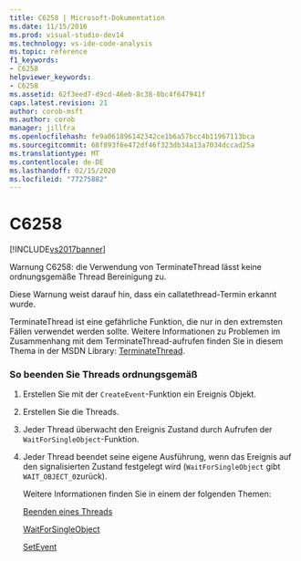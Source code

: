 ```yaml
---
title: C6258 | Microsoft-Dokumentation
ms.date: 11/15/2016
ms.prod: visual-studio-dev14
ms.technology: vs-ide-code-analysis
ms.topic: reference
f1_keywords:
- C6258
helpviewer_keywords:
- C6258
ms.assetid: 62f3eed7-d9cd-46eb-8c38-0bc4f647941f
caps.latest.revision: 21
author: corob-msft
ms.author: corob
manager: jillfra
ms.openlocfilehash: fe9a061896142342ce1b6a57bcc4b11967113bca
ms.sourcegitcommit: 68f893f6e472df46f323db34a13a7034dccad25a
ms.translationtype: MT
ms.contentlocale: de-DE
ms.lasthandoff: 02/15/2020
ms.locfileid: "77275882"
---
```

# <a name="c6258"></a>C6258
[!INCLUDE[vs2017banner](../includes/vs2017banner.md)]

Warnung C6258: die Verwendung von TerminateThread lässt keine ordnungsgemäße Thread Bereinigung zu.  
  
 Diese Warnung weist darauf hin, dass ein callatethread-Termin erkannt wurde.  
  
 TerminateThread ist eine gefährliche Funktion, die nur in den extremsten Fällen verwendet werden sollte. Weitere Informationen zu Problemen im Zusammenhang mit dem TerminateThread-aufrufen finden Sie in diesem Thema in der MSDN Library: [TerminateThread](https://msdn.microsoft.com/library/ms686717(VS.85).aspx).  
  
### <a name="to-properly-terminate-threads"></a>So beenden Sie Threads ordnungsgemäß  
  
1. Erstellen Sie mit der `CreateEvent`-Funktion ein Ereignis Objekt.  
  
2. Erstellen Sie die Threads.  
  
3. Jeder Thread überwacht den Ereignis Zustand durch Aufrufen der `WaitForSingleObject`-Funktion.  
  
4. Jeder Thread beendet seine eigene Ausführung, wenn das Ereignis auf den signalisierten Zustand festgelegt wird (`WaitForSingleObject` gibt `WAIT_OBJECT_0`zurück).  
  
   Weitere Informationen finden Sie in einem der folgenden Themen:  
  
   [Beenden eines Threads](https://msdn.microsoft.com/library/ms686724(VS.85).aspx)  
  
   [WaitForSingleObject](https://msdn.microsoft.com/library/ms687032.aspx)  
  
   [SetEvent](https://msdn.microsoft.com/library/ms686211(VS.85).aspx)
